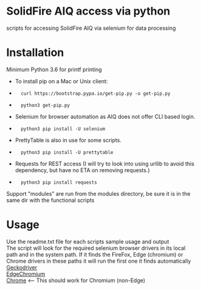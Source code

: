 # SolidFire AIQ access via python
scripts for accessing SolidFire AIQ via selenium for data processing

# Installation
Minimum Python 3.6 for printf printing
+	To install pip on a Mac or Unix client:
+		curl https://bootstrap.pypa.io/get-pip.py -o get-pip.py
+		python3 get-pip.py
+	Selenium for browser automation as AIQ does not offer CLI based login.
+		python3 pip install -U selenium
+	PrettyTable is also in use for some scripts.
+		python3 pip install -U prettytable
+	Requests for REST access (I will try to look into using urllib to avoid this dependency, but have no ETA on removing requests.)
+		python3 pip install requests
Support "modules" are run from the modules directory, be sure it is in the same dir with the functional scripts

# Usage
Use the readme.txt file for each scripts sample usage and output\
The script will look for the required selenium browser drivers in its local path and in the system path.  If it finds the FireFox, Edge (chromium) or Chrome drivers in these paths it will run the first one it finds automatically\
[Geckodriver](https://github.com/mozilla/geckodriver/releases)\
[EdgeChromium](https://developer.microsoft.com/en-us/microsoft-edge/tools/webdriver/)\
[Chrome](https://chromedriver.chromium.org/) <-- This should work for Chromium (non-Edge)
